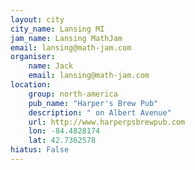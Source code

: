 ```yaml
---
layout: city
city_name: Lansing MI
jam_name: Lansing MathJam
email: lansing@math-jam.com
organiser:
    name: Jack
    email: lansing@math-jam.com
location:
    group: north-america
    pub_name: "Harper's Brew Pub"
    description: " on Albert Avenue"
    url: http://www.harperpsbrewpub.com
    lon: -84.4828174
    lat: 42.7362578
hiatus: False
---
```

